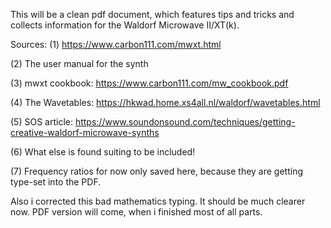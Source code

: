 This will be a clean pdf document, which features tips and tricks and collects information for the Waldorf Microwave II/XT(k).

Sources: 
(1) https://www.carbon111.com/mwxt.html

(2) The user manual for the synth

(3) mwxt cookbook: https://www.carbon111.com/mw_cookbook.pdf

(4) The Wavetables: https://hkwad.home.xs4all.nl/waldorf/wavetables.html

(5) SOS article: https://www.soundonsound.com/techniques/getting-creative-waldorf-microwave-synths

(6) What else is found suiting to be included!

(7) Frequency ratios for now only saved here, because they are getting type-set into the PDF.

Also i corrected this bad mathematics typing. It should be much clearer now. PDF version will come, when i finished most of all parts.
